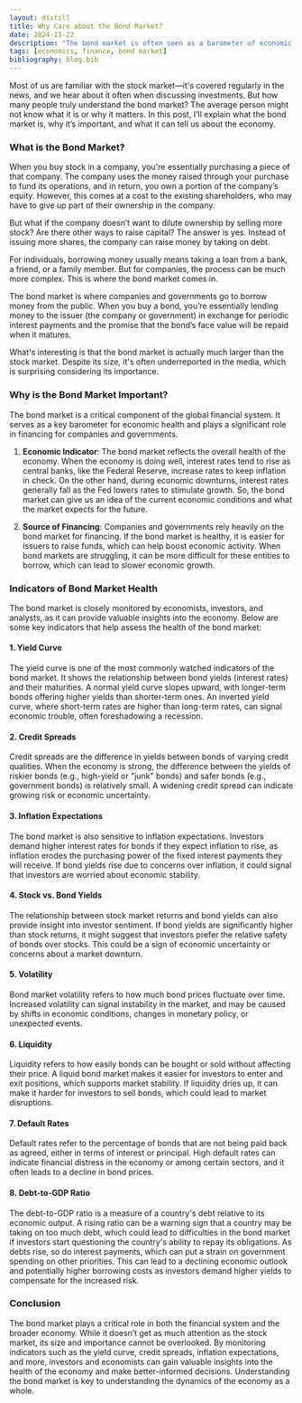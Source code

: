 ```yaml
---
layout: distill
title: Why Care about the Bond Market?
date: 2024-11-22
description: "The bond market is often seen as a barometer of economic health. But why is it so important, and what can it tell us about the economy?"
tags: [economics, finance, bond market]
bibliography: blog.bib
---
```


Most of us are familiar with the stock market—it's covered regularly in the news, and we hear about it often when discussing investments. But how many people truly understand the bond market? The average person might not know what it is or why it matters. In this post, I'll explain what the bond market is, why it’s important, and what it can tell us about the economy.

### What is the Bond Market?

When you buy stock in a company, you're essentially purchasing a piece of that company. The company uses the money raised through your purchase to fund its operations, and in return, you own a portion of the company’s equity. However, this comes at a cost to the existing shareholders, who may have to give up part of their ownership in the company.

But what if the company doesn’t want to dilute ownership by selling more stock? Are there other ways to raise capital? The answer is yes. Instead of issuing more shares, the company can raise money by taking on debt. 

For individuals, borrowing money usually means taking a loan from a bank, a friend, or a family member. But for companies, the process can be much more complex. This is where the bond market comes in.

The bond market is where companies and governments go to borrow money from the public. When you buy a bond, you’re essentially lending money to the issuer (the company or government) in exchange for periodic interest payments and the promise that the bond’s face value will be repaid when it matures.

What's interesting is that the bond market is actually much larger than the stock market. Despite its size, it's often underreported in the media, which is surprising considering its importance.

### Why is the Bond Market Important?

The bond market is a critical component of the global financial system. It serves as a key barometer for economic health and plays a significant role in financing for companies and governments.

1. **Economic Indicator**: The bond market reflects the overall health of the economy. When the economy is doing well, interest rates tend to rise as central banks, like the Federal Reserve, increase rates to keep inflation in check. On the other hand, during economic downturns, interest rates generally fall as the Fed lowers rates to stimulate growth. So, the bond market can give us an idea of the current economic conditions and what the market expects for the future.

2. **Source of Financing**: Companies and governments rely heavily on the bond market for financing. If the bond market is healthy, it is easier for issuers to raise funds, which can help boost economic activity. When bond markets are struggling, it can be more difficult for these entities to borrow, which can lead to slower economic growth.

### Indicators of Bond Market Health

The bond market is closely monitored by economists, investors, and analysts, as it can provide valuable insights into the economy. Below are some key indicators that help assess the health of the bond market:

#### 1. **Yield Curve**

The yield curve is one of the most commonly watched indicators of the bond market. It shows the relationship between bond yields (interest rates) and their maturities. A normal yield curve slopes upward, with longer-term bonds offering higher yields than shorter-term ones. An inverted yield curve, where short-term rates are higher than long-term rates, can signal economic trouble, often foreshadowing a recession.

#### 2. **Credit Spreads**

Credit spreads are the difference in yields between bonds of varying credit qualities. When the economy is strong, the difference between the yields of riskier bonds (e.g., high-yield or "junk" bonds) and safer bonds (e.g., government bonds) is relatively small. A widening credit spread can indicate growing risk or economic uncertainty.

#### 3. **Inflation Expectations**

The bond market is also sensitive to inflation expectations. Investors demand higher interest rates for bonds if they expect inflation to rise, as inflation erodes the purchasing power of the fixed interest payments they will receive. If bond yields rise due to concerns over inflation, it could signal that investors are worried about economic stability.

#### 4. **Stock vs. Bond Yields**

The relationship between stock market returns and bond yields can also provide insight into investor sentiment. If bond yields are significantly higher than stock returns, it might suggest that investors prefer the relative safety of bonds over stocks. This could be a sign of economic uncertainty or concerns about a market downturn.

#### 5. **Volatility**

Bond market volatility refers to how much bond prices fluctuate over time. Increased volatility can signal instability in the market, and may be caused by shifts in economic conditions, changes in monetary policy, or unexpected events.

#### 6. **Liquidity**

Liquidity refers to how easily bonds can be bought or sold without affecting their price. A liquid bond market makes it easier for investors to enter and exit positions, which supports market stability. If liquidity dries up, it can make it harder for investors to sell bonds, which could lead to market disruptions.

#### 7. **Default Rates**

Default rates refer to the percentage of bonds that are not being paid back as agreed, either in terms of interest or principal. High default rates can indicate financial distress in the economy or among certain sectors, and it often leads to a decline in bond prices.

#### 8. **Debt-to-GDP Ratio**

The debt-to-GDP ratio is a measure of a country's debt relative to its economic output. A rising ratio can be a warning sign that a country may be taking on too much debt, which could lead to difficulties in the bond market if investors start questioning the country's ability to repay its obligations. As debts rise, so do interest payments, which can put a strain on government spending on other priorities. This can lead to a declining economic outlook and potentially higher borrowing costs as investors demand higher yields to compensate for the increased risk.

### Conclusion

The bond market plays a critical role in both the financial system and the broader economy. While it doesn’t get as much attention as the stock market, its size and importance cannot be overlooked. By monitoring indicators such as the yield curve, credit spreads, inflation expectations, and more, investors and economists can gain valuable insights into the health of the economy and make better-informed decisions. Understanding the bond market is key to understanding the dynamics of the economy as a whole.
